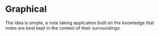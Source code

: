 # Graphical
The idea is simple, a note taking application built on the knowledge that notes are best kept in the context of their surroundings. 
